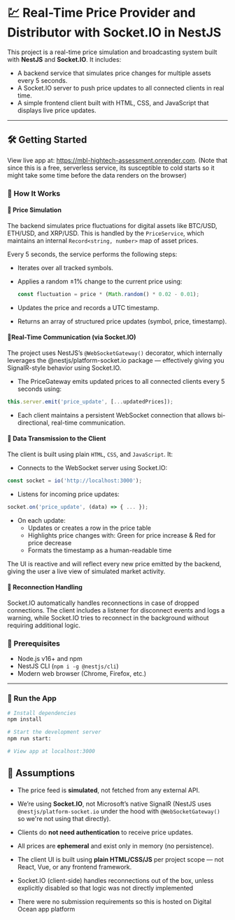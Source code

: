 # 💹 Real-Time Price Provider and Distributor with Socket.IO in NestJS

This project is a real-time price simulation and broadcasting system built with **NestJS** and **Socket.IO**. It includes:

- A backend service that simulates price changes for multiple assets every 5 seconds.
- A Socket.IO server to push price updates to all connected clients in real time.
- A simple frontend client built with HTML, CSS, and JavaScript that displays live price updates.

---

## 🛠️ Getting Started

View live app at: https://mbl-hightech-assessment.onrender.com. (Note that since this is a free, serverless service, its susceptible to cold starts so it might take some time before the data renders on the browser)

### 📖 How It Works

#### 🧮 Price Simulation

The backend simulates price fluctuations for digital assets like BTC/USD, ETH/USD, and XRP/USD. This is handled by the `PriceService`, which maintains an internal `Record<string, number>` map of asset prices.

Every 5 seconds, the service performs the following steps:

- Iterates over all tracked symbols.
- Applies a random ±1% change to the current price using:

  ```ts
  const fluctuation = price * (Math.random() * 0.02 - 0.01);
  ```

- Updates the price and records a UTC timestamp.
- Returns an array of structured price updates (symbol, price, timestamp).

#### 🔌Real-Time Communication (via Socket.IO)

The project uses NestJS’s `@WebSocketGateway()` decorator, which internally leverages the @nestjs/platform-socket.io package — effectively giving you SignalR-style behavior using Socket.IO.

- The PriceGateway emits updated prices to all connected clients every 5 seconds using:

```ts
this.server.emit('price_update', [...updatedPrices]);
```

- Each client maintains a persistent WebSocket connection that allows bi-directional, real-time communication.

#### 📡 Data Transmission to the Client

The client is built using plain `HTML`, `CSS`, and `JavaScript`. It:

- Connects to the WebSocket server using Socket.IO:

```js
const socket = io('http://localhost:3000');
```

- Listens for incoming price updates:

```js
socket.on('price_update', (data) => { ... });
```

- On each update:
  - Updates or creates a row in the price table
  - Highlights price changes with: Green for price increase & Red for price decrease
  - Formats the timestamp as a human-readable time

The UI is reactive and will reflect every new price emitted by the backend, giving the user a live view of simulated market activity.

#### 🔁 Reconnection Handling

Socket.IO automatically handles reconnections in case of dropped connections. The client includes a listener for disconnect events and logs a warning, while Socket.IO tries to reconnect in the background without requiring additional logic.

### 🔧 Prerequisites

- Node.js v16+ and npm
- NestJS CLI (`npm i -g @nestjs/cli`)
- Modern web browser (Chrome, Firefox, etc.)

---

### 🚀 Run the App

```bash
# Install dependencies
npm install

# Start the development server
npm run start:

# View app at localhost:3000
```

## 📌 Assumptions

- The price feed is **simulated**, not fetched from any external API.

- We’re using **Socket.IO**, not Microsoft’s native SignalR (NestJS uses `@nestjs/platform-socket.io` under the hood with `@WebSocketGateway()` so we're not using that directly).

- Clients do **not need authentication** to receive price updates.

- All prices are **ephemeral** and exist only in memory (no persistence).

- The client UI is built using **plain HTML/CSS/JS** per project scope — not React, Vue, or any frontend framework.

- Socket.IO (client-side) handles reconnections out of the box, unless explicitly disabled so that logic was not directly implemented

- There were no submission requirements so this is hosted on Digital Ocean app platform
